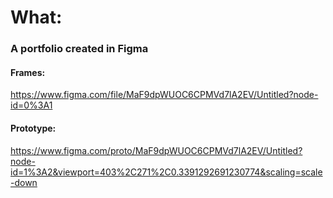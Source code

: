 # What:

### A portfolio created in Figma

#### Frames:

https://www.figma.com/file/MaF9dpWUOC6CPMVd7lA2EV/Untitled?node-id=0%3A1

#### Prototype:

https://www.figma.com/proto/MaF9dpWUOC6CPMVd7lA2EV/Untitled?node-id=1%3A2&viewport=403%2C271%2C0.3391292691230774&scaling=scale-down
